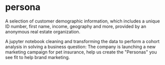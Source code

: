 # persona

A selection of customer demographic information, which includes a unique ID number, first name, income, geography and more, provided by an anonymous real estate organization.

A jupyter notebook cleaning and transforming the data to perform a cohort analysis in solving a business question: The company is launching a new marketing campaign for pet insurance, help us create the "Personas" you see fit to help brand marketing.   
